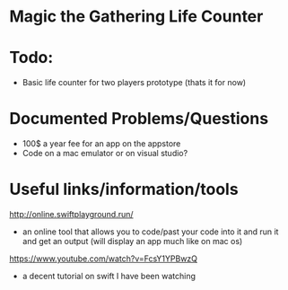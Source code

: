 # Magic the Gathering Life Counter

# Todo:

- Basic life counter for two players prototype (thats it for now)


# Documented Problems/Questions

- 100$ a year fee for an app on the appstore
- Code on a mac emulator or on visual studio?


# Useful links/information/tools
http://online.swiftplayground.run/ 
- an online tool that allows you to code/past your code into it and run it and get an output (will display an app much like on mac os)


https://www.youtube.com/watch?v=FcsY1YPBwzQ
- a decent tutorial on swift I have been watching
